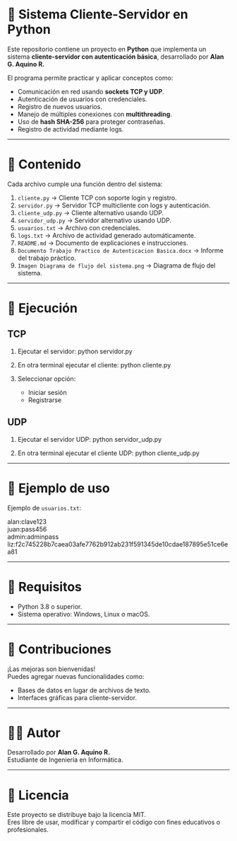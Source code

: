 # 🔑 Sistema Cliente-Servidor en Python

Este repositorio contiene un proyecto en **Python** que implementa un 
sistema **cliente-servidor con autenticación básica**, desarrollado por 
**Alan G. Aquino R.**

El programa permite practicar y aplicar conceptos como:
- Comunicación en red usando **sockets TCP y UDP**.
- Autenticación de usuarios con credenciales.
- Registro de nuevos usuarios.
- Manejo de múltiples conexiones con **multithreading**.
- Uso de **hash SHA-256** para proteger contraseñas.
- Registro de actividad mediante logs.

---

# 📂 Contenido

Cada archivo cumple una función dentro del sistema:

1. `cliente.py` → Cliente TCP con soporte login y registro.  
2. `servidor.py` → Servidor TCP multicliente con logs y autenticación.  
3. `cliente_udp.py` → Cliente alternativo usando UDP.  
4. `servidor_udp.py` → Servidor alternativo usando UDP.  
5. `usuarios.txt` → Archivo con credenciales.  
6. `logs.txt` → Archivo de actividad generado automáticamente.   
8. `README.md` → Documento de explicaciones e instrucciones.  
9. `Documento Trabajo Practico de Autenticacion Basica.docx` → Informe del trabajo práctico.  
10. `Imagen Diagrama de flujo del sistema.png` → Diagrama de flujo del sistema.  

---

# 🚀 Ejecución

## TCP
1. Ejecutar el servidor:
   python servidor.py

2. En otra terminal ejecutar el cliente:
   python cliente.py

3. Seleccionar opción:
   - Iniciar sesión
   - Registrarse

## UDP
1. Ejecutar el servidor UDP:
   python servidor_udp.py

2. En otra terminal ejecutar el cliente UDP:
   python cliente_udp.py

---

# 📖 Ejemplo de uso

Ejemplo de `usuarios.txt`:

alan:clave123  
juan:pass456  
admin:adminpass  
liz:f2c745228b7caea03afe7762b912ab231f591345de10cdae187895e51ce6ea81  

---

# 📖 Requisitos

- Python 3.8 o superior.  
- Sistema operativo: Windows, Linux o macOS.  

---

# 🤝 Contribuciones

¡Las mejoras son bienvenidas!  
Puedes agregar nuevas funcionalidades como:
- Bases de datos en lugar de archivos de texto.   
- Interfaces gráficas para cliente-servidor.  

---

# 👨‍💻 Autor

Desarrollado por **Alan G. Aquino R.**  
Estudiante de Ingeniería en Informática.  

---

# 📜 Licencia

Este proyecto se distribuye bajo la licencia MIT.  
Eres libre de usar, modificar y compartir el código con fines educativos o profesionales.
